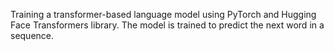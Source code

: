 Training a transformer-based language model using PyTorch and Hugging Face Transformers library. The model is trained to predict the next word in a sequence.
